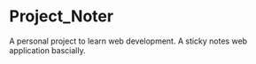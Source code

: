 # Project_Noter
A personal project to learn web development. A sticky notes web application bascially. 
